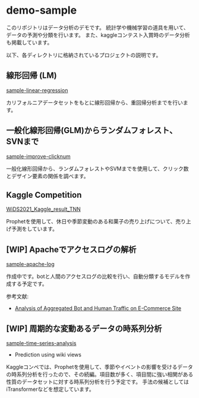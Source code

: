 # demo-sample

このリポジトリはデータ分析のデモです。
統計学や機械学習の道具を用いて、データの予測や分類を行います。
また、kaggleコンテスト入賞時のデータ分析も掲載しています。

以下、各ディレクトリに格納されているプロジェクトの説明です。

## 線形回帰 (LM)

[sample-linear-regression](https://github.com/kokeshiM0chi/demo-datascience/tree/main/sample-linear-regression)

カリフォルニアデータセットをもとに線形回帰から、重回帰分析までを行います。

## 一般化線形回帰(GLM)からランダムフォレスト、SVNまで

[sample-improve-clicknum](https://github.com/kokeshiM0chi/demo-datascience/tree/main/sample-improve-clicknum)

一般化線形回帰から、ランダムフォレストやSVMまでを使用して、クリック数とデザイン要素の関係を調べます。

## Kaggle Competition

[WiDS2021_Kaggle_result_TNN](https://github.com/kokeshiM0chi/demo-datascience/tree/main/WiDS2021_Kaggle_result_TNN)

Prophetを使用して、休日や季節変動のある和菓子の売り上げについて、売り上げ予測をしています。

## [WIP] Apacheでアクセスログの解析

[sample-apache-log](https://github.com/kokeshiM0chi/demo-datascience/tree/main/sample-apache-log)

作成中です。botと人間のアクセスログの比較を行い、自動分類するモデルを作成する予定です。

参考文献:
- [Analysis of Aggregated Bot and Human Traffic on E-Commerce Site](https://annals-csis.org/proceedings/2014/pliks/346.pdf)

## [WIP] 周期的な変動あるデータの時系列分析

[sample-time-series-analysis](https://github.com/kokeshiM0chi/demo-datascience/tree/main/sample-time-series-analysis)

- Prediction using wiki views

Kaggleコンペでは、Prophetを使用して、季節やイベントの影響を受けるデータの時系列分析を行ったので、その続編。項目数が多く、項目間に強い相関がある性質のデータセットに対する時系列分析を行う予定です。
手法の候補としてはiTransformerなどを想定しています。




